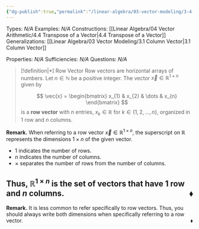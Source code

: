 ```yaml
---
{"dg-publish":true,"permalink":"/linear-algebra/03-vector-modeling/3-4-row-vector/","tags":["Type/Definition","Topic/Linear_Algebra"]}
---
```


Types: *N/A*
Examples: *N/A*
Constructions: [[Linear Algebra/04 Vector Arithmetic/4.4 Transpose of a Vector\|4.4 Transpose of a Vector]]
Generalizations: [[Linear Algebra/03 Vector Modeling/3.1 Column Vector\|3.1 Column Vector]]

Properties: *N/A*
Sufficiencies: *N/A*
Questions: *N/A*

> [!definition|*] Row Vector
> Row vectors are horizontal arrays of numbers. Let $n \in \mathbb{N}$ be a positive integer. The vector $\vec{x} \in \mathbb{R}^{1 \times n}$ given by
> 
> $$
> \vec{x} = \begin{bmatrix}
> x_{1} & x_{2} & \dots & x_{n}
> \end{bmatrix}
> $$
> is a **row vector** with $n$ entries, $x_{k} \in \mathbb{R}$ for $k \in \{ 1,2, \dots, n \}$, organized in 1 row and $n$ columns.

**Remark.** When referring to a row vector $\vec{x} \in \mathbb{R}^{1 \times n}$, the superscript on $\mathbb{R}$ represents the dimensions $1 \times n$ of the given vector. 
- $1$ indicates the number of rows.
- $n$ indicates the number of columns.
- $\times$ separates the number of rows from the number of columns.

Thus, $\mathbb{R}^{1 \times n}$ is the set of vectors that have 1 row and $n$ columns.
 <span style='float:right;'>$\blacklozenge$</span>
 ---
 **Remark.** It is less common to refer specifically to row vectors. Thus, you should always write both dimensions when specifically referring to a row vector.
 <span style='float:right;'>$\blacklozenge$</span>